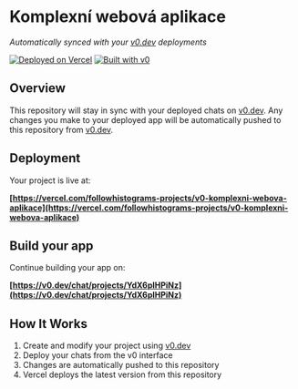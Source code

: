 # Komplexní webová aplikace

*Automatically synced with your [v0.dev](https://v0.dev) deployments*

[![Deployed on Vercel](https://img.shields.io/badge/Deployed%20on-Vercel-black?style=for-the-badge&logo=vercel)](https://vercel.com/followhistograms-projects/v0-komplexni-webova-aplikace)
[![Built with v0](https://img.shields.io/badge/Built%20with-v0.dev-black?style=for-the-badge)](https://v0.dev/chat/projects/YdX6plHPiNz)

## Overview

This repository will stay in sync with your deployed chats on [v0.dev](https://v0.dev).
Any changes you make to your deployed app will be automatically pushed to this repository from [v0.dev](https://v0.dev).

## Deployment

Your project is live at:

**[https://vercel.com/followhistograms-projects/v0-komplexni-webova-aplikace](https://vercel.com/followhistograms-projects/v0-komplexni-webova-aplikace)**

## Build your app

Continue building your app on:

**[https://v0.dev/chat/projects/YdX6plHPiNz](https://v0.dev/chat/projects/YdX6plHPiNz)**

## How It Works

1. Create and modify your project using [v0.dev](https://v0.dev)
2. Deploy your chats from the v0 interface
3. Changes are automatically pushed to this repository
4. Vercel deploys the latest version from this repository